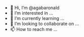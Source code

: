 - 👋 Hi, I’m @agabaronald
- 👀 I’m interested in ...
- 🌱 I’m currently learning ...
- 💞️ I’m looking to collaborate on ...
- 📫 How to reach me ...

<!---
agabaronald/agabaronald is a ✨ special ✨ repository because its `README.md` (this file) appears on your GitHub profile.
You can click the Preview link to take a look at your changes.
--->
